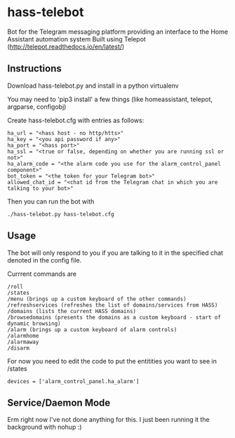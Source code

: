 # hass-telebot
Bot for the Telegram messaging platform providing an interface to the Home Assistant automation system
Built using Telepot (http://telepot.readthedocs.io/en/latest/)

## Instructions

Download hass-telebot.py and install in a python virtualenv

You may need to 'pip3 install' a few things (like homeassistant, telepot, argparse, configobj)

Create hass-telebot.cfg with entries as follows:

```
ha_url = "<hass host - no http/htts>"
ha_key = "<you api password if any>"
ha_port = "<hass port>"
ha_ssl = "<true or false, depending on whether you are running ssl or not>"
ha_alarm_code = "<the alarm code you use for the alarm_control_panel component>"
bot_token = "<the token for your Telegram bot>"
allowed_chat_id = "<chat id from the Telegram chat in which you are talking to your bot>"
```

Then you can run the bot with

```
./hass-telebot.py hass-telebot.cfg
```

## Usage

The bot will only respond to you if you are talking to it in the specified chat denoted in the config file.

Currrent commands are
```
/roll
/states
/menu (brings up a custom keyboard of the other commands)
/refreshservices (refreshes the list of domains/services from HASS)
/domains (lists the current HASS domains)
/browsedomains (presents the domains as a custom keyboard - start of dynamic browsing)
/alarm (brings up a custom keyboard of alarm controls)
/alarmhome
/alarmaway
/disarm
```
For now you need to edit the code to put the entitities you want to see in /states
```
devices = ['alarm_control_panel.ha_alarm']
```

## Service/Daemon Mode
Erm right now I've not done anything for this. I just been running it the background with nohup :)
